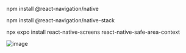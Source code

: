npm install @react-navigation/native

npm install @react-navigation/native-stack

npx expo install react-native-screens react-native-safe-area-context

![image](https://github.com/user-attachments/assets/ffa82601-7da5-4469-b6fe-e9511441d760)

